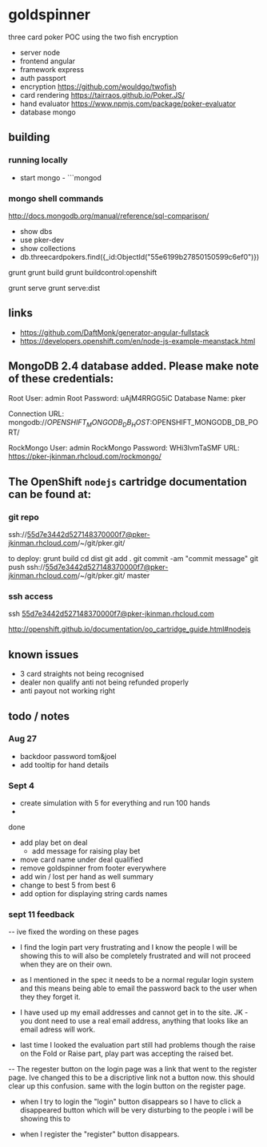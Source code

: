 
# goldspinner
three card poker POC using the two fish encryption
- server	node
- frontend	angular
- framework	express
- auth	passport
- encryption	https://github.com/wouldgo/twofish
- card rendering	https://tairraos.github.io/Poker.JS/
- hand evaluator	https://www.npmjs.com/package/poker-evaluator
- database	mongo

## building
### running locally

- start mongo - ```mongod

### mongo shell commands
http://docs.mongodb.org/manual/reference/sql-comparison/
- show dbs
- use pker-dev
- show collections
- db.threecardpokers.find({_id:ObjectId("55e6199b27850150599c6ef0")})


grunt
grunt build
grunt buildcontrol:openshift

grunt serve
grunt serve:dist
## links
- https://github.com/DaftMonk/generator-angular-fullstack
- https://developers.openshift.com/en/node-js-example-meanstack.html

## MongoDB 2.4 database added.  Please make note of these credentials:

   Root User:     admin
   Root Password: uAjM4RRGG5iC
   Database Name: pker

Connection URL: mongodb://$OPENSHIFT_MONGODB_DB_HOST:$OPENSHIFT_MONGODB_DB_PORT/

  RockMongo User: admin
  RockMongo Password: WHi3lvmTaSMF
URL: https://pker-jkinman.rhcloud.com/rockmongo/

## The OpenShift `nodejs` cartridge documentation can be found at:

### git repo

ssh://55d7e3442d527148370000f7@pker-jkinman.rhcloud.com/~/git/pker.git/

to deploy:
grunt build
cd dist
git add .
git commit -am "commit message"
git push ssh://55d7e3442d527148370000f7@pker-jkinman.rhcloud.com/~/git/pker.git/ master 

### ssh access

ssh 55d7e3442d527148370000f7@pker-jkinman.rhcloud.com

http://openshift.github.io/documentation/oo_cartridge_guide.html#nodejs

## known issues
- 3 card straights not being recognised
- dealer non qualify anti not being refunded properly
- anti payout not working right

## todo / notes
### Aug 27
- backdoor password tom&joel
- add tooltip for hand details

### Sept 4
- create simulation with 5 for everything and run 100 hands
- 
done
- add play bet on deal
	- add message for raising play bet
- move card name under deal qualified
- remove goldspinner from footer everywhere
- add win / lost per hand as well summary
- change to best 5 from best 6
- add option for displaying string cards names

### sept 11 feedback
-- ive fixed the wording on these pages
* I find the login part very frustrating
and I know the people I will be showing this to will also be completely frustrated and will not proceed when they are on their own.

* as I mentioned in the spec it needs to be a normal regular login system and this means being able to email the password back to the user when they they forget it.

* I have used up my email addresses and cannot get in to the site. JK - you dont need to use a real email address, anything that looks like an email adress will work.

* last time I looked the evaluation part still had problems though the raise on the Fold or Raise part, play part was accepting the raised bet.

-- The regester button on the login page was a link that went to the register page. Ive changed this to be a discriptive link not a button now. this should clear up this confusion. same with the login button on the register page.

* when I try to login the "login" button disappears so I have to click a disappeared button which will be very disturbing to the people i will be showing this to

* when I register the "register" button disappears.
